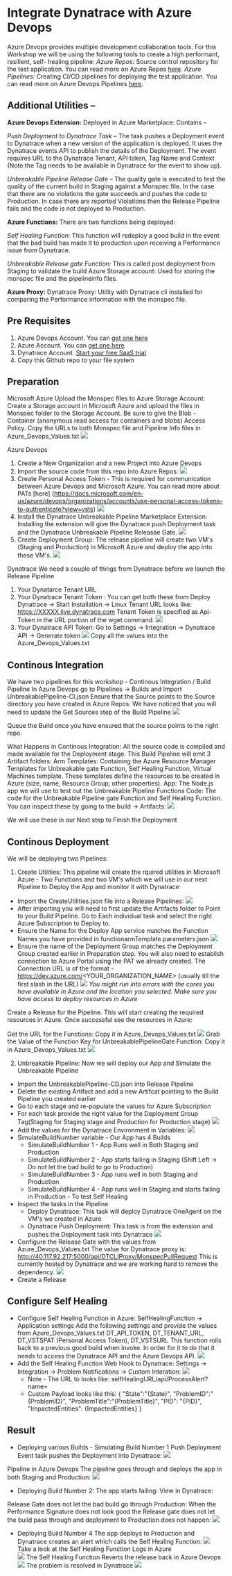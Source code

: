 # Integrate Dynatrace with Azure Devops

Azure Devops provides multiple development collaboration tools. For this Workshop we will be using the following tools to create a high performant, resilient, self- healing pipeline:
*Azure Repos:* Source control repository for the test application. You can read more on Azure Repos [here](https://docs.microsoft.com/en-us/azure/devops/repos/?view=vsts). 
*Azure Pipelines:* Creating CI/CD pipelines for deploying the test application. You can read more on Azure Devops Pipelines [here](https://docs.microsoft.com/en-us/azure/devops/pipelines/index?view=vsts). 

## Additional Utilities – 

**Azure Devops Extension:** Deployed in Azure Marketplace: Contains – 

*Push Deployment to Dynatrace Task –* The task pushes a Deployment event to Dynatrace when a new version of the application is deployed. It uses the Dynatrace events API to publish the details of the Deployment. The event requires URL to the Dynatrace Tenant, API token, Tag Name and Context (Note the Tag needs to be available in Dynatrace for the event to show up).  

*Unbreakable Pipeline Release Gate –* The quality gate is executed to test the quality of the current build in Staging against a Monspec file. In the case that there are no violations the gate succeeds and pushes the code to Production. In case there are reported Violations then the Release Pipeline fails and the code is not deployed to Production. 

**Azure Functions:** There are two functions being deployed:

*Self Healing Function:* This function will redeploy a good build in the event that the bad build has made it to production upon receiving a Performance issue from Dynatrace. 

*Unbreakable Release gate Function:* This is called post deployment from Staging to validate the build
Azure Storage account: Used for storing the monspec file and the pipelineinfo files. 

**Azure Proxy:** Dynatrace Proxy: Utility with Dynatrace cli installed for comparing the Performance information with the monspec file. 

## Pre Requisites
1. Azure Devops Account. You can [get one here](https://azure.microsoft.com/en-ca/services/devops/)
2. Azure Account. You can [get one here](https://azure.microsoft.com/en-us/)
3. Dynatrace Account. [Start your free SaaS trial](https://www.dynatrace.com/trial/)
4. Copy this Github repo to your file system

## Preparation

Microsoft Azure
Upload the Monspec files to Azure Storage Account: Create a Storage account in Microsoft Azure and upload the files in Monspec folder to the Storage Account. Be sure to give the Blob -  Container (anonymous read access for containers and blobs) Access Policy. Copy the URLs to both Monspec file and Pipeline Info files in Azure_Devops_Values.txt 
![](./images/StorageAccount_URLs.png)

Azure Devops 
1. Create a New Organization and a new Project into Azure Devops
2. Import the source code from this repo into Azure Repos:
![](./images/ImportCode_Repos.png)
3. Create Personal Access Token - This is required for communication between Azure Devops and Microsoft Azure. You can read more about PATs [here] (https://docs.microsoft.com/en-us/azure/devops/organizations/accounts/use-personal-access-tokens-to-authenticate?view=vsts) ![](./images/CreatingPAT.png)
4. Install the Dynatrace Unbreakable Pipeline Marketplace Extension: Installing the extension will give the Dynatrace push Deployment task and the Dynatrace Unbreakable Pipeline Releasae Gate. 
![](./images/ImportExtension.PNG)
5. Create Deployment Group: The release pipeline will create two VM's (Staging and Production) in Microsoft Azure and deploy the app into these VM's. 
![](./images/CreateDeploymentGroup.PNG)

Dynatrace
We need a couple of things from Dynatrace before we launch the Release Pipeline
1. Your Dynatarce Tenant URL 
2. Your Dynatrace Tenant Token : You can get both these from Deploy Dynatrace -> Start Installation -> Linux
Tenant URL looks like: https://XXXXX.live.dynatrace.com
Tenant Token is specified as Api-Token in the URL portion of the wget command. 
![](./images/DynatraceTenantInfo.PNG)
3. Your Dynatrace API Token: Go to Settings -> Integration -> Dynatrace API -> Generate token 
![](./images/DynatraceAPIToken.PNG)
Copy all the values into the Azure_Devops_Values.txt 

## Continous Integration 
We have two pipelines for this workshop - Continous Integration / Build Pipeline
In Azure Devops go to Pipelines -> Builds and Import UnbreakablePipeline-CI.json
Ensure that the Source points to the Source directory you have created in Azure Repos. We have noticed that you will need to update the Get Sources step of the Build Pipeline 
![](./images/BuildPipeline.PNG)

Queue the Build once you have ensured that the source points to the right repo. 

What Happens in Continous Integration: All the source code is compiled and made available for the Deployment stage. This Build Pipeline will emit 3 Artifact folders: 
Arm Templates: Containing the Azure Resource Manager Templates for Unbreakable gate Function,  Self Healing Function, Virtual Machines template. These templates define the resources to be created in Azure (size, name, Resource Group, other properties).
App: The Node.js app we will use to test out the Unbreakable Pipeline
Functions Code: The code for the Unbreakable Pipeline gate Function and Self Healing Function.
You can inspect these by going to the build -> Artifacts: 
![](./images/ExploreBuildArtifacts.PNG)

We will use these in our Next step to Finish the Deployment 

## Continous Deployment
We will be deploying two Pipelines:
1. Create Utilities: This pipeline will create the rquired utilities in Microsoft Azure - Two Functions and two VM's which we will use in our next Pipeline to Deploy the App and monitor it with Dynatrace 
* Import the CreateUtilities.json file into a Release Pipelines: 
![](./images/CreateUtilitesPipeline.PNG)
* After importing you will need to first update the Artifacts folder to Point to your Build Pipeline. Go to Each individual task and select the right Azure Subscription to Deploy to. 
* Ensure the Name for the Deploy App service matches the Function Names you have provided in functionarmTemplate.parameters.json
![](./images/FunctionNames.PNG)
* Ensure the name of the Deployment Group matches the Deployment Group created earlier in Preparation step. You will also need to establish connection to Azure Portal using the PAT we already created. The Connection URL is of the format - https://dev.azure.com/<YOUR_ORGANIZATION_NAME> (usually till the first slash in the URL)
![](./images/DeploymentGroupSetup.PNG)
*You might run into errors with the cores you have available in Azure and the location you selected. Make sure you have access to deploy resources in Azure*

Create a Release for the Pipeline. This will start creating the required resources in Azure. Once successful see the resources in Azure: 

Get the URL for the Functions: Copy it in Azure_Devops_Values.txt
![](./images/FunctionURLs.PNG)
Grab the Value of the Function Key for UnbreakablePipelineGate Function:  Copy it in Azure_Devops_Values.txt
![](./images/FunctionKeyUnbreakablePipeline.PNG)

2. Unbreakable Pipeline: Now we will deploy our App and Simulate the Unbreakable Pipeline
* Import the UnbreakablePipeline-CD.json into Release Pipeline
* Delete the existing Artifact and add a new Artifcat pointing to the Build Pipeline you created earlier
* Go to each stage and re-populate the values for Azure Subscription
* For each task provide the right value for the Deployment Group Tag(Staging for Staging stage and Production for Production stage) 
![](./images/DeploymentGroupTags.PNG) 
* Add the values for the Dynatrace Environment in Variables: 
![](./images/Dynatrace_Variables.PNG)
* SimulateBuildNumber variable - Our App has 4 Builds
  * SimulateBuildNumber 1 - App Runs well in Both Staging and Production
  * SimulateBuildNumber 2 - App starts failing in Staging (Shift Left -> Do not let the bad build to go to Production) 
  * SimulateBuildNumber 3 - App runs well in both Staging and Production
  * SimulateBuildNumber 4 - App runs well in Staging and starts failing in Production - To test Self Healing
* Inspect the tasks in the Pipeline
  * Deploy Dynatrace: This task will deploy Dynatrace OneAgent on the VM's we created in Azure 
  * Dynatrace Push Deployment: This task is from the extension and pushes the Deployment task into Dynatrace 
    ![](./images/PushDeploymentTask.png)
* Configure the Release Gate with the values from Azure_Devops_Values.txt
  The value for Dynatrace proxy is: http://40.117.92.217:5000/api/DTCLIProxy/MonspecPullRequest
  This is currently hosted by Dynatrace and we are working hard to remove the dependency. 
![](./images/ReleaseGateConfiguration.PNG)
* Create a Release

## Configure Self Healing
* Configure Self Healing Function in Azure: SelfHealingFunction -> Application settings
Add the following settings and provide the values from Azure_Devops_Values.txt
DT_API_TOKEN, DT_TENANT_URL, DT_VSTSPAT (Personal Access Token), DT_VSTSURL
This function rolls back to a previous good build when invoke. In order for it to do that it needs to access the Dynatrace API and the Azure Devops API. 
![](./images/SelfHealingFunctionConfiguration.PNG)
* Add the Self Healing Function Web Hook to Dynatrace: Settings -> Integration -> Problem Notifications -> Custom Interation:
![](./images/SelfHealinginDynatrace.PNG)
  * Note - The URL to looks like: selfHealingURL/api/ProcessAlert?name=<YourName>
  * Custom Payload looks like this: 
    {
     "State":"{State}",
     "ProblemID":"{ProblemID}",
     "ProblemTitle":"{ProblemTitle}",
     "PID": "{PID}",
     "ImpactedEntities": {ImpactedEntities}
    }

## Result
* Deploying various Builds - Simulating Build Number 1
Push Deployment Event task pushes the Deployment into Dynatrace: 
![](./images/DeploymentInDynatrace.PNG)

Pipeline in Azure Devops
The pipeline goes through and deploys the app in both Staging and Production: 
![](./images/AzurePipelineBuild1.PNG)

* Deploying Build Number 2: 
The app starts failing: View in Dynatrace: 


Release Gate does not let the bad build go through Production: When the Performance Signature does not look good the Release gate does not let the build pass through and deployment to Production does not happen:
![](./images/FailedGates.PNG)

* Deploying Build Number 4 
  The app deploys to Production and Dynatrace creates an alert which calls the Self Healing Function: 
  ![](./images/ProblemInDynatrace.PNG)
  Take a look at the Self Healing Function Logs in Azure  
  ![](./images/SelfHealingFunctionLogs.PNG)
  The Self Healing Function Reverts the release back in Azure Devops 
  ![](./images/RevertingRelease.PNG)
  The problem is resolved in Dynatrace
  ![](./images/ProblemResolvedinDynatrace.PNG)



